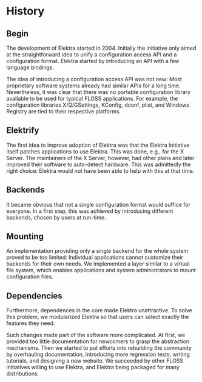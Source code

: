 # History

## Begin

The development of Elektra started in 2004.
Initially the initiative only aimed at the straightforward idea to unify a configuration access API and a configuration format.
Elektra started by introducing an API with a few language bindings.

The idea of introducing a configuration access API was not new:
Most proprietary software systems already had similar APIs for a long time.
Nevertheless, it was clear that there was no portable configuration library available to be used for typical FLOSS applications.
For example, the configuration libraries X/Q/GSettings, KConfig, dconf, plist, and Windows Registry are tied to their respective platforms.

## Elektrify

The first idea to improve adoption of Elektra was that the Elektra Initiative itself patches applications to use Elektra.
This was done, e.g., for the X Server.
The maintainers of the X Server, however, had other plans and later improved their software to auto-detect hardware.
This was admittedly the right choice:
Elektra would not have been able to help with this at that time.

## Backends

It became obvious that not a single configuration format would suffice for everyone.
In a first step, this was achieved by introducing different backends, chosen by users at run-time.

## Mounting

An implementation providing only a single backend for the whole system proved to be too limited:
Individual applications cannot customize their backends for their own needs.
We implemented a layer similar to a virtual file system, which enables applications and system administrators to mount configuration files.

## Dependencies

Furthermore, dependences in the core made Elektra unattractive.
To solve this problem, we modularized Elektra so that users can select exactly the features they need.

Such changes made part of the software more complicated.
At first, we provided too little documentation for newcomers to grasp the abstraction mechanisms.
Then we started to put efforts into rebuilding the community by overhauling documentation, introducing more regression tests, writing tutorials, and designing a new website.
We succeeded by other FLOSS initiatives willing to use Elektra, and Elektra being packaged for many distributions.
